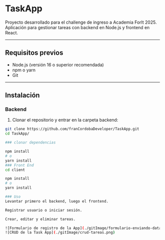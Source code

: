 
# TaskApp

Proyecto desarrollado para el challenge de ingreso a Academia ForIt 2025.  
Aplicación para gestionar tareas con backend en Node.js y frontend en React.

---

## Requisitos previos

- Node.js (versión 16 o superior recomendada)  
- npm o yarn  
- Git

---

## Instalación

### Backend

1. Clonar el repositorio y entrar en la carpeta backend:

```bash
git clone https://github.com/franCordobaDeveloper/TaskApp.git
cd TaskApp/

### clonar dependencias

npm install
# o
yarn install
### Front End
cd client

npm install
# o
yarn install

### Uso
Levantar primero el backend, luego el frontend.

Registrar usuario o iniciar sesión.

Crear, editar y eliminar tareas.

![Formulario de registro de la App](./gitImage/formulario-enviando-data.png)
![CRUD de la Task App](./gitImage/crud-tareas.png)
